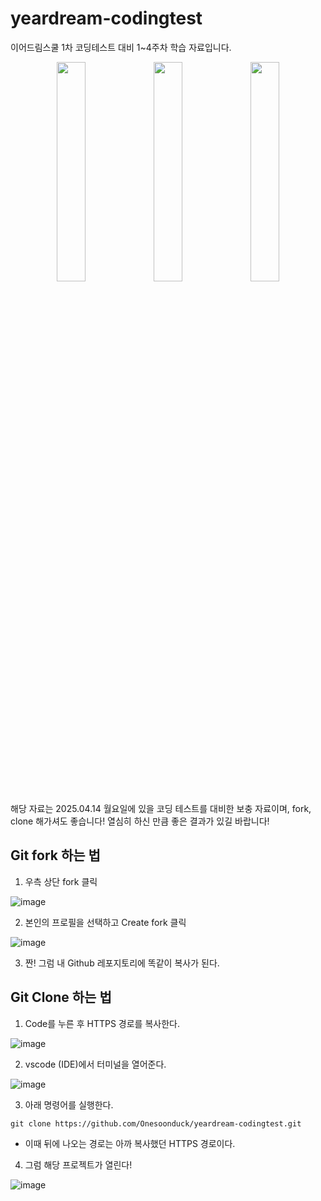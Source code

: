 # yeardream-codingtest
이어드림스쿨 1차 코딩테스트 대비 1~4주차 학습 자료입니다.


<p align="center">
  <img src="https://github.com/user-attachments/assets/68a9040f-0d6e-4f4e-8d71-9f59c540a3a8" width="30%" />
  <img src="https://github.com/user-attachments/assets/27871dec-99c1-40a3-8285-acb24e97c331" width="30%" />
  <img src="https://github.com/user-attachments/assets/df8532b4-570b-4297-8446-15844c8b4769" width="30%" />
</p>




해당 자료는 2025.04.14 월요일에 있을 코딩 테스트를 대비한 보충 자료이며, fork, clone 해가셔도 좋습니다!
열심히 하신 만큼 좋은 결과가 있길 바랍니다!





## Git fork 하는 법

1. 우측 상단 fork 클릭


![image](https://github.com/user-attachments/assets/4f0dcf54-4bc3-456f-852b-8198b487a875)

2. 본인의 프로필을 선택하고 Create fork 클릭

   
![image](https://github.com/user-attachments/assets/0494b281-555b-45d6-8b20-466e0aa3d896)


3. 짠! 그럼 내 Github 레포지토리에 똑같이 복사가 된다.


## Git Clone 하는 법

1. Code를 누른 후 HTTPS 경로를 복사한다.

![image](https://github.com/user-attachments/assets/0b4fe028-8f73-4cbb-8f36-e5bdeffe06e1)


2. vscode (IDE)에서 터미널을 열어준다.

![image](https://github.com/user-attachments/assets/4d520e98-5ee5-49b6-9b0d-bbb4c47f18f4)


3. 아래 명령어를 실행한다.

```
git clone https://github.com/Onesoonduck/yeardream-codingtest.git
```
- 이때 뒤에 나오는 경로는 아까 복사했던 HTTPS 경로이다. 


4. 그럼 해당 프로젝트가 열린다!


![image](https://github.com/user-attachments/assets/fe69ee25-a5b1-4445-abc4-48a58bca6150)
